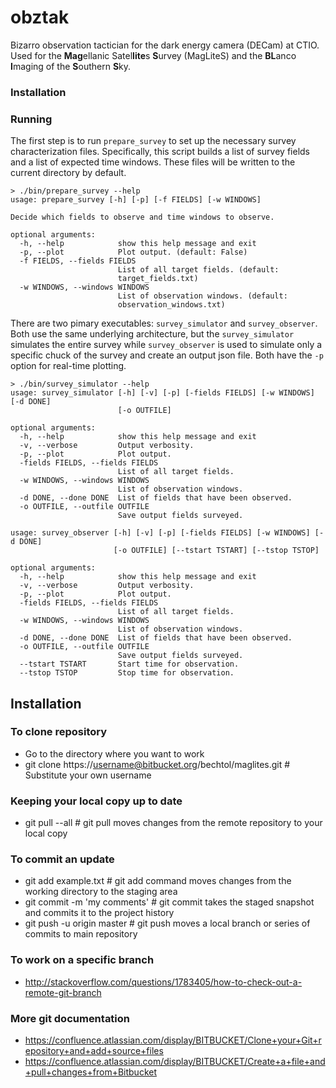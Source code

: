# obztak

Bizarro observation tactician for the dark energy camera (DECam) at CTIO. Used for the **Mag**ellanic Satel**lite**s **S**urvey (MagLiteS) and the **BL**anco **I**maging of the **S**outhern **S**ky.

### Installation

### Running

The first step is to run `prepare_survey` to set up the necessary survey characterization files. Specifically, this script builds a list of survey fields and a list of expected time windows. These files will be written to the current directory by default.
```
> ./bin/prepare_survey --help
usage: prepare_survey [-h] [-p] [-f FIELDS] [-w WINDOWS]

Decide which fields to observe and time windows to observe.

optional arguments:
  -h, --help            show this help message and exit
  -p, --plot            Plot output. (default: False)
  -f FIELDS, --fields FIELDS
                        List of all target fields. (default:
                        target_fields.txt)
  -w WINDOWS, --windows WINDOWS
                        List of observation windows. (default:
                        observation_windows.txt)
```


There are two pimary executables: `survey_simulator` and `survey_observer`. Both use the same underlying architecture, but the `survey_simulator` simulates the entire survey while `survey_observer` is used to simulate only a specific chuck of the survey and create an output json file. Both have the `-p` option for real-time plotting.
```
> ./bin/survey_simulator --help
usage: survey_simulator [-h] [-v] [-p] [-fields FIELDS] [-w WINDOWS] [-d DONE]
                        [-o OUTFILE]

optional arguments:
  -h, --help            show this help message and exit
  -v, --verbose         Output verbosity.
  -p, --plot            Plot output.
  -fields FIELDS, --fields FIELDS
                        List of all target fields.
  -w WINDOWS, --windows WINDOWS
                        List of observation windows.
  -d DONE, --done DONE  List of fields that have been observed.
  -o OUTFILE, --outfile OUTFILE
                        Save output fields surveyed.
```

```
usage: survey_observer [-h] [-v] [-p] [-fields FIELDS] [-w WINDOWS] [-d DONE]
                       [-o OUTFILE] [--tstart TSTART] [--tstop TSTOP]

optional arguments:
  -h, --help            show this help message and exit
  -v, --verbose         Output verbosity.
  -p, --plot            Plot output.
  -fields FIELDS, --fields FIELDS
                        List of all target fields.
  -w WINDOWS, --windows WINDOWS
                        List of observation windows.
  -d DONE, --done DONE  List of fields that have been observed.
  -o OUTFILE, --outfile OUTFILE
                        Save output fields surveyed.
  --tstart TSTART       Start time for observation.
  --tstop TSTOP         Stop time for observation.
```

## Installation

### To clone repository ###

* Go to the directory where you want to work
* git clone https://username@bitbucket.org/bechtol/maglites.git # Substitute your own username

### Keeping your local copy up to date ###

* git pull --all # git pull moves changes from the remote repository to your local copy

### To commit an update ###

* git add example.txt # git add command moves changes from the working directory to the staging area
* git commit -m 'my comments' # git commit takes the staged snapshot and commits it to the project history
* git push -u origin master # git push moves a local branch or series of commits to main repository

### To work on a specific branch ###

* http://stackoverflow.com/questions/1783405/how-to-check-out-a-remote-git-branch

### More git documentation ###

* https://confluence.atlassian.com/display/BITBUCKET/Clone+your+Git+repository+and+add+source+files
* https://confluence.atlassian.com/display/BITBUCKET/Create+a+file+and+pull+changes+from+Bitbucket
